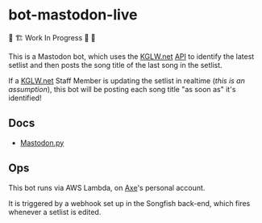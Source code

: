 # bot-mastodon-live

🚧 🏗️ Work In Progress 🔧 👷

This is a Mastodon bot, which uses the [KGLW.net] [API](https://kglw.net/api/docs.php) to identify the latest setlist and then posts the song title of the last song in the setlist.

If a [KGLW.net] Staff Member is updating the setlist in realtime (*this is an assumption*), this bot will be posting each song title "as soon as" it's identified!


## Docs

* [Mastodon.py](https://mastodonpy.readthedocs.io/en/stable/index.html)


## Ops

This bot runs via AWS Lambda, on [Axe](https://forum.kglw.net/u/supremeaxendancy/summary)'s personal account.

It is triggered by a webhook set up in the Songfish back-end, which fires whenever a setlist is edited.

[KGLW.net]: https://kglw.net
